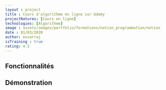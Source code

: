 ```yaml
---
layout : project
title : Cours d'algorithme en ligne sur Udemy
projectNatures: [Cours en ligne]
technologies: [Algorithme]
image : assets/images/portfolio/formations/notion_programmation/notion_programmation_algorithme_750.jpg
date : 01/03/2020
author: essarraj
isTraining : true
rating: 4.5
---
```


## Fonctionnalités

## Démonstration